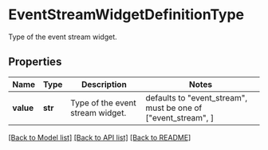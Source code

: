 # EventStreamWidgetDefinitionType

Type of the event stream widget.

## Properties

| Name      | Type    | Description                      | Notes                                                         |
| --------- | ------- | -------------------------------- | ------------------------------------------------------------- |
| **value** | **str** | Type of the event stream widget. | defaults to "event_stream", must be one of ["event_stream", ] |

[[Back to Model list]](README.md#documentation-for-models) [[Back to API list]](README.md#documentation-for-api-endpoints) [[Back to README]](README.md)
